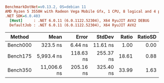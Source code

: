 ``` ini

BenchmarkDotNet=v0.13.2, OS=debian 11
AMD Ryzen 5 3550H with Radeon Vega Mobile Gfx, 1 CPU, 8 logical and 4 physical cores
.NET SDK=6.0.403
  [Host]     : .NET 6.0.11 (6.0.1122.52304), X64 RyuJIT AVX2 DEBUG
  DefaultJob : .NET 6.0.11 (6.0.1122.52304), X64 RyuJIT AVX2


```
|   Method |        Mean |     Error |    StdDev | Ratio | RatioSD |
|--------- |------------:|----------:|----------:|------:|--------:|
| Bench000 |    323.5 ns |   6.44 ns |  11.61 ns |  1.00 |    0.00 |
| Bench175 |  5,993.4 ns | 118.63 ns | 255.37 ns | 18.61 |    0.88 |
| Bench350 | 11,006.6 ns | 205.16 ns | 325.40 ns | 33.99 |    1.63 |

